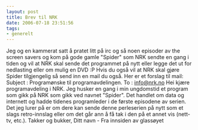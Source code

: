 ```yaml
---
layout: post
title: Brev til NRK
date: 2006-07-18 23:51:56
tags: 
- generelt
---
```

Jeg og en kammerat satt å pratet litt på irc og så noen episoder av the screen savers og kom på gode gamle "Spider" som NRK sendte en gang i tiden og vil at NRK skal sende det programmet på nytt eller legge det ut for nedlasting eller om mulig en DVD :P Hvis du også vil at NRK skal gjøre Spider tilgjengelig så send inn en mail du også. Her er et forslag til mail: Subject : Programønske til programavdelingen. To : info@nrk.no Hei kjære programavdeling i NRK. Jeg husker en gang i min ungdomstid et program som gikk på NRK som gikk ved navnet "Spider". Det handlet om data og internett og hadde tidenes programleder i de første episodene av serien. Det jeg lurer på er om dere kan sende denne perleserien på nytt som et slags retro-innslag eller om det går ann å få tak i den på et annet vis (nett-tv, etc.). Takker og bukker, Ditt navn - Fra innsiden av glassøyet
